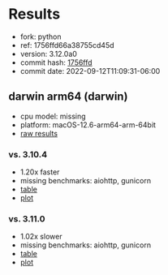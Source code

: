 # Results

- fork: python
- ref: 1756ffd66a38755cd45d
- version: 3.12.0a0
- commit hash: [1756ffd](https://github.com/python/cpython/commit/1756ffd)
- commit date: 2022-09-12T11:09:31-06:00

## darwin arm64 (darwin)

- cpu model: missing
- platform: macOS-12.6-arm64-arm-64bit
- [raw results](bm-20220912-darwin-arm64-python-1756ffd66a38755cd45d-3.12.0a0-1756ffd.json)

### vs. 3.10.4

- 1.20x faster
- missing benchmarks: aiohttp, gunicorn
- [table](bm-20220912-darwin-arm64-python-1756ffd66a38755cd45d-3.12.0a0-1756ffd-vs-3.10.4.md)
- [plot](bm-20220912-darwin-arm64-python-1756ffd66a38755cd45d-3.12.0a0-1756ffd-vs-3.10.4.png)

### vs. 3.11.0

- 1.02x slower
- missing benchmarks: aiohttp, gunicorn
- [table](bm-20220912-darwin-arm64-python-1756ffd66a38755cd45d-3.12.0a0-1756ffd-vs-3.11.0.md)
- [plot](bm-20220912-darwin-arm64-python-1756ffd66a38755cd45d-3.12.0a0-1756ffd-vs-3.11.0.png)

